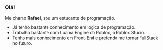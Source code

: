 ### Olá!

Me chamo **Rafael**, sou um estudante de programação.

* Já tenho bastante conhecimento em lógica de programação.
* Trabalho bastante com Lua na Engine do Roblox, o Roblox Studio.
* Tenho mais conhecimento em Front-End e pretendo me tornar FullStack no futuro.

<!--
**rafae1-afonso/rafae1-afonso** is a ✨ _special_ ✨ repository because its `README.md` (this file) appears on your GitHub profile.

Here are some ideas to get you started:

- 🔭 I’m currently working on ...
- 🌱 I’m currently learning ...
- 👯 I’m looking to collaborate on ...
- 🤔 I’m looking for help with ...
- 💬 Ask me about ...
- 📫 How to reach me: ...
- 😄 Pronouns: ...
- ⚡ Fun fact: ...
-->
